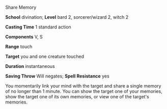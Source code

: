 Share Memory

**School** divination; **Level** bard 2, sorcerer/wizard 2, witch 2

**Casting Time** 1 standard action

**Components** V, S

**Range** touch

**Target** you and one creature touched

**Duration** instantaneous

**Saving Throw** Will negates; **Spell Resistance** yes

You momentarily link your mind with the target and share a single memory of no longer than 1 minute. You can show the target one of your memories, show the target one of its own memories, or view one of the target's memories.

